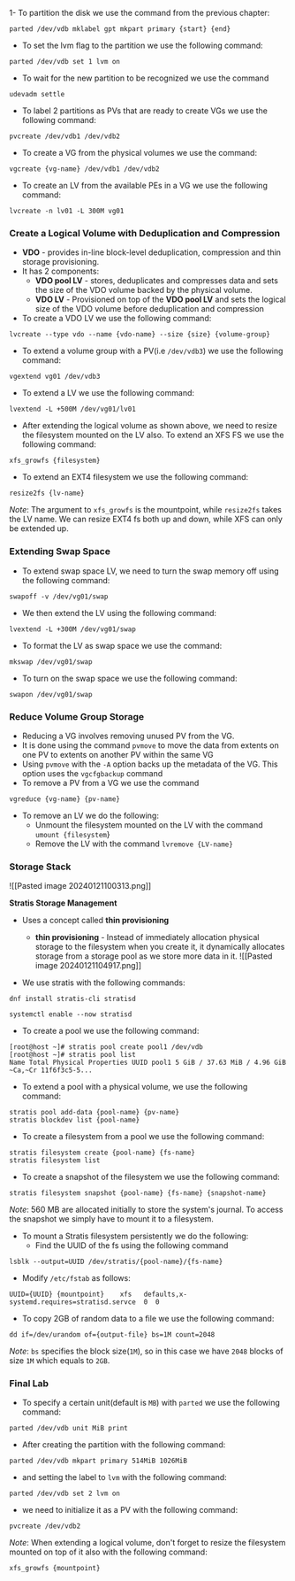 
1- To partition the disk we use the command from the previous chapter:
```
parted /dev/vdb mklabel gpt mkpart primary {start} {end}
```
- To set the lvm flag to the partition we use the following command:
```
parted /dev/vdb set 1 lvm on
```

- To wait for the new partition to be recognized we use the command
```
udevadm settle
```

- To label 2 partitions as PVs that are ready to create VGs we use the following command:
```
pvcreate /dev/vdb1 /dev/vdb2
```

- To create a VG from the physical volumes we use the command:
```
vgcreate {vg-name} /dev/vdb1 /dev/vdb2
``` 

- To create an LV from the available PEs in a VG we use the following command:
```
lvcreate -n lv01 -L 300M vg01 
```

### Create a Logical Volume with Deduplication and Compression

- **VDO** - provides in-line block-level deduplication, compression and thin storage provisioning. 
- It has 2 components:
	- **VDO pool LV** - stores, deduplicates and compresses data and sets the size of the VDO volume backed by the physical volume.
	- **VDO LV** - Provisioned on top of the **VDO pool LV**  and sets the logical size of the VDO volume before deduplication and compression
- To create a VDO LV we use the following command:
```
lvcreate --type vdo --name {vdo-name} --size {size} {volume-group}
```

- To extend a volume group with a PV(i.e `/dev/vdb3`) we use the following command:
```
vgextend vg01 /dev/vdb3
```

- To extend a LV we use the following command:
```
lvextend -L +500M /dev/vg01/lv01
```
- After extending the logical volume as shown above, we need to resize the filesystem mounted on the LV also. To extend an XFS FS we use the following command:
```
xfs_growfs {filesystem}
```
- To extend an EXT4 filesystem we use the following command:
```
resize2fs {lv-name}
```

*Note*: The argument to `xfs_growfs` is the mountpoint, while  `resize2fs` takes the LV name. We can resize EXT4 fs both up and down, while XFS can only be extended up.



### Extending Swap Space

- To extend swap space LV, we need to turn the swap memory off using the following command:
```
swapoff -v /dev/vg01/swap
```
- We then extend the LV using the following command:
```
lvextend -L +300M /dev/vg01/swap
```
- To format the LV as swap space we use the command:
```
mkswap /dev/vg01/swap
```
- To turn on the swap space we use the following command:
```
swapon /dev/vg01/swap
```


### Reduce Volume Group Storage

- Reducing a VG involves removing unused PV from the VG.
- It is done using the command `pvmove` to move the data from extents on one PV to extents on another PV within the same VG
- Using `pvmove` with the `-A` option backs up the metadata of the VG. This option uses the `vgcfgbackup` command
- To remove a PV from a VG we use the command
```
vgreduce {vg-name} {pv-name}
```
- To remove an LV we do the following:
	- Unmount the filesystem mounted on the LV with the command `umount {filesystem`}
	- Remove the LV with the command `lvremove {LV-name}`

### Storage Stack

![[Pasted image 20240121100313.png]]

**Stratis Storage Management**

- Uses a concept called **thin provisioning**
	- **thin provisioning** - Instead of immediately allocation physical storage to the filesystem when you create it, it dynamically allocates storage from a storage pool as we store more data in it.
![[Pasted image 20240121104917.png]]

- We use stratis with the following commands:
```
dnf install stratis-cli stratisd

systemctl enable --now stratisd
```

- To create a pool we use the following command:
```
[root@host ~]# stratis pool create pool1 /dev/vdb  
[root@host ~]# stratis pool list  
Name Total Physical Properties UUID pool1 5 GiB / 37.63 MiB / 4.96 GiB ~Ca,~Cr 11f6f3c5-5...
```

- To extend a pool with a physical volume, we use the following command:
```
stratis pool add-data {pool-name} {pv-name}
stratis blockdev list {pool-name}
```

- To create a filesystem from a pool we use the following command:
```
stratis filesystem create {pool-name} {fs-name}
stratis filesystem list
```

- To create a snapshot of the filesystem we use the following command:
```
stratis filesystem snapshot {pool-name} {fs-name} {snapshot-name}
```
*Note*: 560 MB are allocated initially to store the system's journal. To access the snapshot we simply have to mount it to a filesystem.

- To mount a Stratis filesystem persistently we do the following:
	- Find the UUID of the fs using the following command
```
lsblk --output=UUID /dev/stratis/{pool-name}/{fs-name}
```
 - Modify `/etc/fstab` as follows:
```
UUID={UUID} {mountpoint}    xfs   defaults,x-systemd.requires=stratisd.servce  0  0      
```

- To copy 2GB of random data to a file we use the following command:
```
dd if=/dev/urandom of={output-file} bs=1M count=2048
```
*Note*: `bs` specifies the block size(`1M`), so in this case we have `2048` blocks of size `1M` which equals to `2GB`.


### Final Lab

- To specify a certain unit(default is `MB`) with `parted` we use the following command:
```
parted /dev/vdb unit MiB print
```
- After creating the partition with the following command:
```
parted /dev/vdb mkpart primary 514MiB 1026MiB
```
- and setting the label to `lvm` with the following command:
```
parted /dev/vdb set 2 lvm on
```
- we need to initialize it as a PV with the following command:
```
pvcreate /dev/vdb2
```

*Note*: When extending a logical volume, don't forget to resize the filesystem mounted on top of it also with the following command:
```
xfs_growfs {mountpoint}
```
